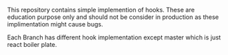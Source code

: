 This repository contains simple implemention of hooks. These are education purpose only and should not be consider in production as these implimentation might cause bugs. 

Each Branch has different hook implementation except master which is just react boiler plate.

